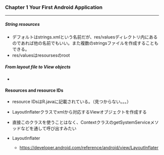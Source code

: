 

### Chapter 1 Your First Android Application
---
##### String resources
- デフォルトはstrings.xmlという名前だが、res/valuesディレクトリ内にあるのであれば他の名前でもいい。また複数のstringsファイルを作成することもできる。
- res/valuesはresoursesのroot

##### From layout file to View objects
-

#### Resources and resource IDs
- resource IDsはR.javaに記載されている。（見つからない。。。）

- LayoutInflaterクラスでxmlから対応するViewオブジェクトを作成する
- 直接このクラスを使うことはなく、ContextクラスのgetSystemServiceメソッドなどを通して呼び出すみたい
- LayoutInflater
  - https://developer.android.com/reference/android/view/LayoutInflater
